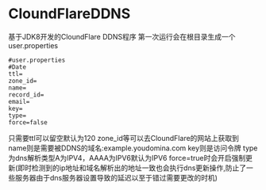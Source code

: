 # CloundFlareDDNS
基于JDK8开发的CloundFlare DDNS程序
第一次运行会在根目录生成一个user.properties
```properties
#user.properties
#Date
ttl=
zone_id=
name=
record_id=
email=
key=
type=
force=false
```
只需要ttl可以留空默认为120
zone_id等可以去CloundFlare的网站上获取到
name则是需要被DDNS的域名:example.youdomina.com
key则是访问令牌
type为dns解析类型A为IPV4，AAAA为IPV6默认为IPV6
force=true时会开启强制更新(即时检测到的ip地址和域名解析出的地址一致也会执行dns更新操作,防止了一些服务器由于dns服务器设置导致的延迟以至于错过需要更改的时机)
